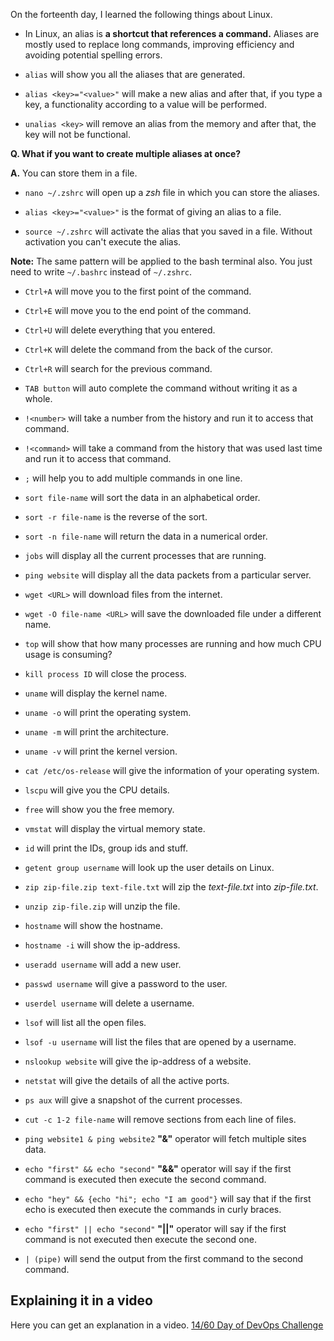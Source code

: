 On the forteenth day, I learned the following things about Linux.

- In Linux, an alias is **a shortcut that references a command.**
Aliases are mostly used to replace long commands, improving efficiency and avoiding potential spelling errors.

- `alias` will show you all the aliases that are generated.

- `alias <key>="<value>"` will make a new alias and after that, if you type a key, a functionality according to a value will be performed.

- `unalias <key>` will remove an alias from the memory and after that, the key will not be functional.

**Q. What if you want to create multiple aliases at once?**

**A.** You can store them in a file.

- `nano ~/.zshrc` will open up a *zsh* file in which you can store the aliases.

- `alias <key>="<value>"` is the format of giving an alias to a file.

- `source ~/.zshrc` will activate the alias that you saved in a file. Without activation you can't execute the alias.

**Note:** The same pattern will be applied to the bash terminal also. You just need to write `~/.bashrc` instead of `~/.zshrc`.

- `Ctrl+A` will move you to the first point of the command.
- `Ctrl+E` will move you to the end point of the command.
- `Ctrl+U` will delete everything that you entered.
- `Ctrl+K` will delete the command from the back of the cursor.
- `Ctrl+R` will search for the previous command.
- `TAB button` will auto complete the command without writing it as a whole.
- `!<number>` will take a number from the history and run it to access that command.
- `!<command>` will take a command from the history that was used last time and run it to access that command.
- `;` will help you to add multiple commands in one line.
- `sort file-name` will sort the data in an alphabetical order.
- `sort -r file-name` is the reverse of the sort.
- `sort -n file-name` will return the data in a numerical order.
- `jobs` will display all the current processes that are running.
- `ping website` will display all the data packets from a particular server.
- `wget <URL>` will download files from the internet. 
- `wget -O file-name <URL>` will save the downloaded file under a different name.
- `top` will show that how many processes are running and how much CPU usage is consuming?
- `kill process ID` will close the process.
- `uname` will display the kernel name.
- `uname -o` will print the operating system.
- `uname -m` will print the architecture.
- `uname -v` will print the kernel version.
- `cat /etc/os-release` will give the information of your operating system.
- `lscpu` will give you the CPU details.
- `free` will show you the free memory.
- `vmstat` will display the virtual memory state.
- `id` will print the IDs, group ids and stuff. 
- `getent group username` will look up the user details on Linux.
- `zip zip-file.zip text-file.txt` will zip the *text-file.txt* into *zip-file.txt*.
- `unzip zip-file.zip` will unzip the file.
- `hostname` will show the hostname.
- `hostname -i` will show the ip-address.
- `useradd username` will add a new user.
- `passwd username` will give a password to the user.
- `userdel username` will delete a username.
- `lsof` will list all the open files.
- `lsof -u username` will list the files that are opened by a username.

- `nslookup website` will give the ip-address of a website.
- `netstat` will give the details of all the active ports. 
- `ps aux` will give a snapshot of the current processes.
- `cut -c 1-2 file-name` will remove sections from each line of files.
- `ping website1 & ping website2` **"&"** operator will fetch multiple sites data.
- `echo "first" && echo "second"` **"&&"** operator will say if the first command is executed then execute the second command.
- `echo "hey" && {echo "hi"; echo "I am good"}` will say that if the first echo is executed then execute the commands in curly braces.
- `echo "first" || echo "second"` **"||"** operator will say if the first command is not executed then execute the second one.
- `| (pipe)` will send the output from the first command to the second command.

## **Explaining it in a video**

Here you can get an explanation in a video. [14/60 Day of DevOps Challenge]()